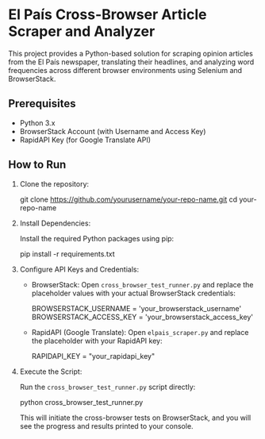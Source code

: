 # El País Cross-Browser Article Scraper and Analyzer

This project provides a Python-based solution for scraping opinion articles from the El País newspaper, translating their headlines, and analyzing word frequencies across different browser environments using Selenium and BrowserStack.

## Prerequisites

- Python 3.x
- BrowserStack Account (with Username and Access Key)
- RapidAPI Key (for Google Translate API)

## How to Run

1. Clone the repository:

    git clone https://github.com/yourusername/your-repo-name.git
    cd your-repo-name

2. Install Dependencies:

    Install the required Python packages using pip:

    pip install -r requirements.txt

3. Configure API Keys and Credentials:

    - BrowserStack:
      Open `cross_browser_test_runner.py` and replace the placeholder values with your actual BrowserStack credentials:

        BROWSERSTACK_USERNAME = 'your_browserstack_username'
        BROWSERSTACK_ACCESS_KEY = 'your_browserstack_access_key'

    - RapidAPI (Google Translate):
      Open `elpais_scraper.py` and replace the placeholder with your RapidAPI key:

        RAPIDAPI_KEY = "your_rapidapi_key"

4. Execute the Script:

    Run the `cross_browser_test_runner.py` script directly:

    python cross_browser_test_runner.py

    This will initiate the cross-browser tests on BrowserStack, and you will see the progress and results printed to your console.
